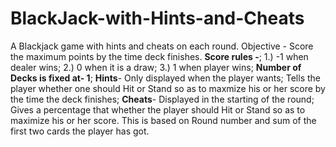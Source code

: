 # BlackJack-with-Hints-and-Cheats
A Blackjack game with hints and cheats on each round. Objective - Score the maximum points by the time deck finishes. 
**Score rules -**;
1.) -1 when dealer wins;
2.) 0 when it is a draw;
3.) 1 when player wins;
**Number of Decks is fixed at- 1**;
**Hints**- Only displayed when the player wants;
Tells the player whether one should Hit or Stand so as to maxmize his or her score by the time the deck finishes;
**Cheats**- Displayed in the starting of the round;
Gives a percentage that whether the player should Hit or Stand so as to maximize his or her score. This is based on Round number and sum of the first two cards the player has got.
